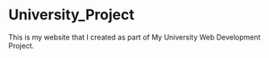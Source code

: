 # University_Project

This is my website that I created as part of My University Web Development Project.
